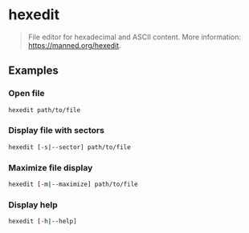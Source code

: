 # hexedit

> File editor for hexadecimal and ASCII content. More information: <https://manned.org/hexedit>.

## Examples

### Open file

```bash
hexedit path/to/file
```

### Display file with sectors

```bash
hexedit [-s|--sector] path/to/file
```

### Maximize file display

```bash
hexedit [-m|--maximize] path/to/file
```

### Display help

```bash
hexedit [-h|--help]
```
